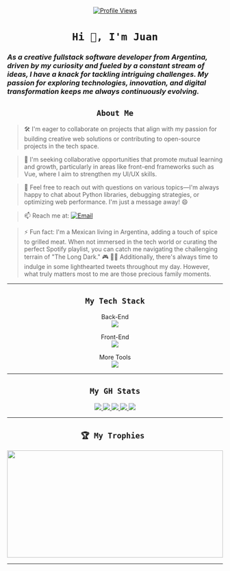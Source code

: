 
<p align="center">
  <a href="#">
    <img src="https://komarev.com/ghpvc/?username=jesparzarom&color=blueviolet&style=for-the-badge" alt="Profile Views" />
  </a>
</p>

<h1 align="center"><code>Hi 👋, I'm Juan</code></h1>
<h3 align=""> <i>As a creative fullstack software developer from Argentina, driven by my curiosity and fueled by a constant stream of ideas, I have a knack for tackling intriguing challenges. My passion for exploring technologies, innovation, and digital transformation keeps me always continuously evolving.</i></h>

<h2 align="center"><code>About Me</code></h2>

> 🛠 I'm eager to collaborate on projects that align with my passion for building creative web solutions or contributing to open-source projects in the tech space.

> 🤝 I'm seeking collaborative opportunities that promote mutual learning and growth, particularly in areas like front-end frameworks such as Vue, where I aim to strengthen my UI/UX skills.

> 💬 Feel free to reach out with questions on various topics—I'm always happy to chat about Python libraries, debugging strategies, or optimizing web performance. I'm just a message away! 😄

> 📫 Reach me at: </a> <a href="mailto:esparzok@proton.me" target="_blank"><img src="https://img.shields.io/badge/jesparzarom-%23D14836.svg?logo=mail.ru&logoColor=white" alt="Email"></a>



> ⚡ Fun fact: I'm a Mexican living in Argentina, adding a touch of spice to grilled meat. When not immersed in the tech world or curating the perfect Spotify playlist, you can catch me navigating the challenging terrain of "The Long Dark." 🎮 📰🎵 Additionally, there's always time to indulge in some lighthearted tweets throughout my day. However, what truly matters most to me are those precious family moments.

---

<h2 align="center"> <code>My Tech Stack</code> </h2>
<p align="center">
  <a align="">Back-End</a>
  <br/>
  <a href="https://skillicons.dev">
    <img src="https://skillicons.dev/icons?i=py,php,nodejs,django,flask,sqlite,mysql,postgresql,mongodb&perline=6" />
  </a>
</p>
<p align="center">
  <a align="">Front-End</a>
  <br/>
  <a href="https://skillicons.dev">
    <img src="https://skillicons.dev/icons?i=js,vue,bootstrap,jquery,html,css&perline=6" />
  </a>
</p>
<p align="center">
  <a align="">More Tools</a>
 <br/> 
  <a href="https://skillicons.dev">
    <img src="https://skillicons.dev/icons?i=git,github,linux,bash,powershell,vscode,md,vercel,pandas&perline=6" />
  </a>
</p>


---

<h2 align="center"><code>My GH Stats</code> </h2>

<p align="center">
  <a href="#">
    <img src="http://github-profile-summary-cards.vercel.app/api/cards/profile-details?username=Jesparzarom&theme=midnight_purple">
  <a/>
  <a href="#">
    <img src="http://github-profile-summary-cards.vercel.app/api/cards/repos-per-language?username=Jesparzarom&theme=midnight_purple">
  </a>
  <a href="#">
    <img src="http://github-profile-summary-cards.vercel.app/api/cards/most-commit-language?username=Jesparzarom&theme=midnight_purple">
  <a/>
  <a href="#">
    <img src="http://github-profile-summary-cards.vercel.app/api/cards/productive-time?username=Jesparzarom&theme=midnight_purple&utcOffset=8">
  <a/>
  <a href="#">
    <img  src="https://github-readme-stats.vercel.app/api?username=jesparzarom&show_icons=true&text_color=9745f5&bg_color=000000&hide_border=true&ring_color=ef8539&theme=synthwave" >
  <a/>
</p>



---

<h2 align="center"> <code>🏆 My Trophies </code></h2>
<p align="center">
  <a href="#">
    <img src="https://github-trophies.vercel.app/?username=jesparzarom&theme=algolia&no-frame=true&no-bg=false&margin-w=0" width="100%" height="250">
  <a/>
</p>


---
